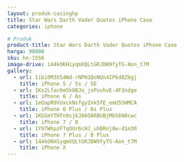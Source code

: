 ```yaml
---
layout: produk-casinghp
title: Star Wars Darth Vader Quotes iPhone Case
categories: iphone

# Produk
product-title: Star Wars Darth Vader Quotes iPhone Case
harga: 90000
sku: hn-1556
image-drive: 144kOKH1yqmXQLtGRJDW9fyTS-Aon_t7M
gallery:
  - url: 1ibi0M3X54Nd-rNPH1QoNQn4IPkd8Zbgj
    title: iPhone 5 / 5s / SE
  - url: 1Kx2Lfac6m5k8BJo_jsPuvhvE-4F3ndge
    title: iPhone 6 / 6s
  - url: 1eQapR9VUxckNsfgyZnk5TE_emU5SHMCA
    title: iPhone 6 Plus / 6s Plus
  - url: 1KGSmYTHTn9sjkJ86OARBUBjMbS6N8cwc
    title: iPhone 7 / 8
  - url: 1Y97WhpzFTqOUr6cHJ_uhBRoj0w-d1m30
    title: iPhone 7 Plus / 8 Plus
  - url: 144kOKH1yqmXQLtGRJDW9fyTS-Aon_t7M
    title: iPhone X
---
```

